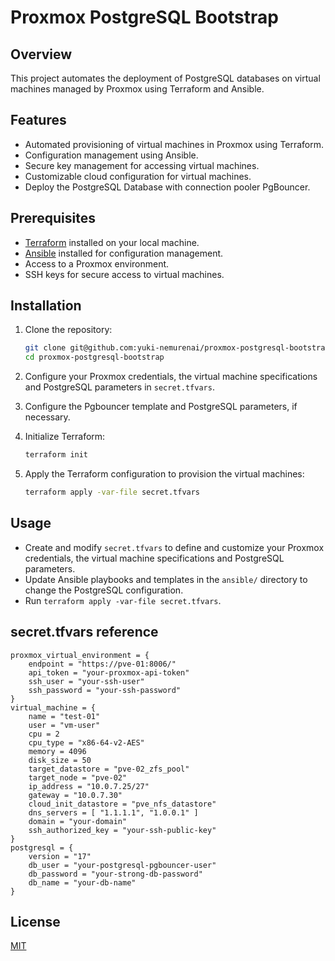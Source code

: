# Proxmox PostgreSQL Bootstrap

## Overview

This project automates the deployment of PostgreSQL databases on virtual machines managed by Proxmox using Terraform and Ansible.

## Features

- Automated provisioning of virtual machines in Proxmox using Terraform.
- Configuration management using Ansible.
- Secure key management for accessing virtual machines.
- Customizable cloud configuration for virtual machines.
- Deploy the PostgreSQL Database with connection pooler PgBouncer.

## Prerequisites

- [Terraform](https://www.terraform.io/downloads.html) installed on your local machine.
- [Ansible](https://docs.ansible.com/ansible/latest/installation_guide/intro_installation.html) installed for configuration management.
- Access to a Proxmox environment.
- SSH keys for secure access to virtual machines.

## Installation

1. Clone the repository:
   ```bash
   git clone git@github.com:yuki-nemurenai/proxmox-postgresql-bootstrap.git
   cd proxmox-postgresql-bootstrap
   ```

2. Configure your Proxmox credentials, the virtual machine specifications and PostgreSQL parameters in `secret.tfvars`.

3. Configure the Pgbouncer template and PostgreSQL parameters, if necessary.

4. Initialize Terraform:
   ```bash
   terraform init
   ```

5. Apply the Terraform configuration to provision the virtual machines:
   ```bash
   terraform apply -var-file secret.tfvars
   ```

## Usage

- Create and modify `secret.tfvars` to define and customize your Proxmox credentials, the virtual machine specifications and PostgreSQL parameters.
- Update Ansible playbooks and templates in the `ansible/` directory to change the PostgreSQL configuration.
- Run `terraform apply -var-file secret.tfvars`.

## secret.tfvars reference

```hcl
proxmox_virtual_environment = {
    endpoint = "https://pve-01:8006/"
    api_token = "your-proxmox-api-token"
    ssh_user = "your-ssh-user"
    ssh_password = "your-ssh-password"
}
virtual_machine = {
    name = "test-01"
    user = "vm-user"
    cpu = 2
    cpu_type = "x86-64-v2-AES"
    memory = 4096
    disk_size = 50
    target_datastore = "pve-02_zfs_pool"
    target_node = "pve-02"
    ip_address = "10.0.7.25/27"
    gateway = "10.0.7.30"
    cloud_init_datastore = "pve_nfs_datastore"
    dns_servers = [ "1.1.1.1", "1.0.0.1" ]
    domain = "your-domain"
    ssh_authorized_key = "your-ssh-public-key"
}
postgresql = {
    version = "17"
    db_user = "your-postgresql-pgbouncer-user"
    db_password = "your-strong-db-password"
    db_name = "your-db-name"
}
```

## License

[MIT](LICENSE)

